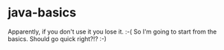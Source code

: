 # java-basics
Apparently, if you don't use it you lose it. :-( So I'm going to start from the basics. Should go quick right?!? :-)
